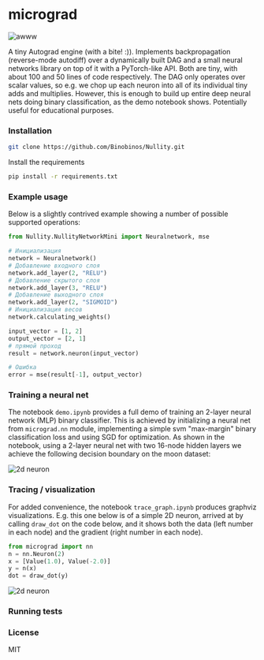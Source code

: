 
# micrograd

![awww](puppy.jpg)

A tiny Autograd engine (with a bite! :)). Implements backpropagation (reverse-mode autodiff) over a dynamically built DAG and a small neural networks library on top of it with a PyTorch-like API. Both are tiny, with about 100 and 50 lines of code respectively. The DAG only operates over scalar values, so e.g. we chop up each neuron into all of its individual tiny adds and multiplies. However, this is enough to build up entire deep neural nets doing binary classification, as the demo notebook shows. Potentially useful for educational purposes.

### Installation


```bash
git clone https://github.com/Binobinos/Nullity.git
```
Install the requirements

```bash
pip install -r requirements.txt
```

### Example usage

Below is a slightly contrived example showing a number of possible supported operations:

```python
from Nullity.NullityNetworkMini import Neuralnetwork, mse

# Инициализация
network = Neuralnetwork()
# Добавление входного слоя
network.add_layer(2, "RELU")
# Добавление скрытого слоя
network.add_layer(3, "RELU")
# Добавление выходного слоя
network.add_layer(2, "SIGMOID")
# Инициализация весов
network.calculating_weights()

input_vector = [1, 2]
output_vector = [2, 1]
# прямой проход
result = network.neuron(input_vector)

# Ошибка 
error = mse(result[-1], output_vector)
```

### Training a neural net

The notebook `demo.ipynb` provides a full demo of training an 2-layer neural network (MLP) binary classifier. This is achieved by initializing a neural net from `micrograd.nn` module, implementing a simple svm "max-margin" binary classification loss and using SGD for optimization. As shown in the notebook, using a 2-layer neural net with two 16-node hidden layers we achieve the following decision boundary on the moon dataset:

![2d neuron](moon_mlp.png)

### Tracing / visualization

For added convenience, the notebook `trace_graph.ipynb` produces graphviz visualizations. E.g. this one below is of a simple 2D neuron, arrived at by calling `draw_dot` on the code below, and it shows both the data (left number in each node) and the gradient (right number in each node).

```python
from micrograd import nn
n = nn.Neuron(2)
x = [Value(1.0), Value(-2.0)]
y = n(x)
dot = draw_dot(y)
```

![2d neuron](gout.svg)

### Running tests


### License

MIT